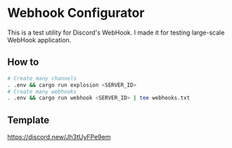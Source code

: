 # Webhook Configurator
This is a test utility for Discord's WebHook.
I made it for testing large-scale WebHook application.

## How to

```bash
# Create many channels
. .env && cargo run explosion <SERVER_ID>
# Create many webhooks
. .env && cargo run webhook <SERVER_ID> | tee webhooks.txt
```

## Template
https://discord.new/Jh3tUyFPe9em

